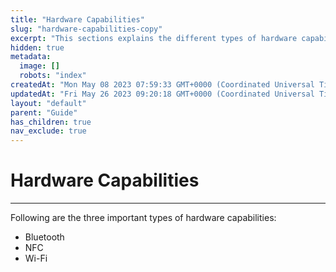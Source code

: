 ```yaml
---
title: "Hardware Capabilities"
slug: "hardware-capabilities-copy"
excerpt: "This sections explains the different types of hardware capabilities of the Mini App."
hidden: true
metadata: 
  image: []
  robots: "index"
createdAt: "Mon May 08 2023 07:59:33 GMT+0000 (Coordinated Universal Time)"
updatedAt: "Fri May 26 2023 09:20:18 GMT+0000 (Coordinated Universal Time)"
layout: "default"
parent: "Guide"
has_children: true
nav_exclude: true
---
```

# Hardware Capabilities 
*** 
Following are the three important types of hardware capabilities:

- Bluetooth
- NFC
- Wi-Fi
